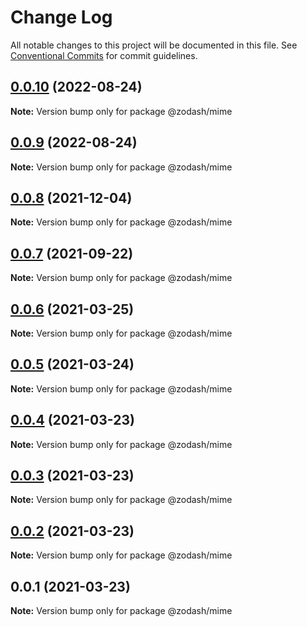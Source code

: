 # Change Log

All notable changes to this project will be documented in this file.
See [Conventional Commits](https://conventionalcommits.org) for commit guidelines.

## [0.0.10](https://github.com/zcorky/zodash/compare/@zodash/mime@0.0.9...@zodash/mime@0.0.10) (2022-08-24)

**Note:** Version bump only for package @zodash/mime





## [0.0.9](https://github.com/zcorky/zodash/compare/@zodash/mime@0.0.8...@zodash/mime@0.0.9) (2022-08-24)

**Note:** Version bump only for package @zodash/mime





## [0.0.8](https://github.com/zcorky/zodash/compare/@zodash/mime@0.0.7...@zodash/mime@0.0.8) (2021-12-04)

**Note:** Version bump only for package @zodash/mime





## [0.0.7](https://github.com/zcorky/zodash/compare/@zodash/mime@0.0.6...@zodash/mime@0.0.7) (2021-09-22)

**Note:** Version bump only for package @zodash/mime





## [0.0.6](https://github.com/zcorky/zodash/compare/@zodash/mime@0.0.5...@zodash/mime@0.0.6) (2021-03-25)

**Note:** Version bump only for package @zodash/mime





## [0.0.5](https://github.com/zcorky/zodash/compare/@zodash/mime@0.0.4...@zodash/mime@0.0.5) (2021-03-24)

**Note:** Version bump only for package @zodash/mime





## [0.0.4](https://github.com/zcorky/zodash/compare/@zodash/mime@0.0.3...@zodash/mime@0.0.4) (2021-03-23)

**Note:** Version bump only for package @zodash/mime





## [0.0.3](https://github.com/zcorky/zodash/compare/@zodash/mime@0.0.2...@zodash/mime@0.0.3) (2021-03-23)

**Note:** Version bump only for package @zodash/mime





## [0.0.2](https://github.com/zcorky/zodash/compare/@zodash/mime@0.0.1...@zodash/mime@0.0.2) (2021-03-23)

**Note:** Version bump only for package @zodash/mime





## 0.0.1 (2021-03-23)

**Note:** Version bump only for package @zodash/mime
